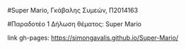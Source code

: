 #Super Mario, Γκάβαλης Συμεών, Π2014163

#Παραδοτέο 1
Δήλωση θέματος: Super Mario

link gh-pages: https://simongavalis.github.io/Super-Mario/
